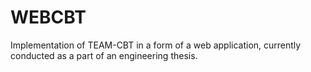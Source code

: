 # WEBCBT
Implementation of TEAM-CBT in a form of a web application, currently conducted as a part of an engineering thesis.
